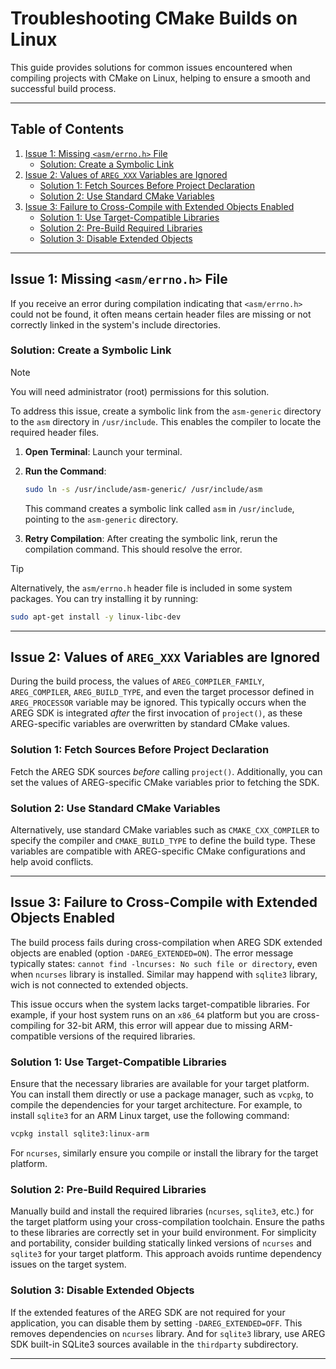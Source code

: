 # Troubleshooting CMake Builds on Linux

This guide provides solutions for common issues encountered when compiling projects with CMake on Linux, helping to ensure a smooth and successful build process.

---

## Table of Contents

1. [Issue 1: Missing `<asm/errno.h>` File](#issue-1-missing-asmerrnoh-file)
   - [Solution: Create a Symbolic Link](#solution-create-a-symbolic-link)
2. [Issue 2: Values of `AREG_XXX` Variables are Ignored](#issue-2-values-of-areg_xxx-variables-are-ignored)
   - [Solution 1: Fetch Sources Before Project Declaration](#solution-fetch-sources-before-project-declaration)
   - [Solution 2: Use Standard CMake Variables](#solution-2-use-standard-cmake-variables)
3. [Issue 3: Failure to Cross-Compile with Extended Objects Enabled](#issue-3-failure-to-cross-compile-with-extended-objects-enabled)
   - [Solution 1: Use Target-Compatible Libraries](#solution-1-use-target-compatible-libraries)
   - [Solution 2: Pre-Build Required Libraries](#solution*2-pre-build-required-libraries)
   - [Solution 3: Disable Extended Objects](#solution-3-disable-extended-objects)

---

## Issue 1: Missing `<asm/errno.h>` File

If you receive an error during compilation indicating that `<asm/errno.h>` could not be found, it often means certain header files are missing or not correctly linked in the system's include directories.

### Solution: Create a Symbolic Link

> [!NOTE]  
> You will need administrator (root) permissions for this solution.

To address this issue, create a symbolic link from the `asm-generic` directory to the `asm` directory in `/usr/include`. This enables the compiler to locate the required header files.

1. **Open Terminal**: Launch your terminal.
2. **Run the Command**:
   ```bash
   sudo ln -s /usr/include/asm-generic/ /usr/include/asm
   ```
   This command creates a symbolic link called `asm` in `/usr/include`, pointing to the `asm-generic` directory.

3. **Retry Compilation**: After creating the symbolic link, rerun the compilation command. This should resolve the error.

> [!TIP]  
> Alternatively, the `asm/errno.h` header file is included in some system packages. You can try installing it by running:
> ```bash
> sudo apt-get install -y linux-libc-dev
> ```

---

## Issue 2: Values of `AREG_XXX` Variables are Ignored

During the build process, the values of `AREG_COMPILER_FAMILY`, `AREG_COMPILER`, `AREG_BUILD_TYPE`, and even the target processor defined in `AREG_PROCESSOR` variable may be ignored. This typically occurs when the AREG SDK is integrated *after* the first invocation of `project()`, as these AREG-specific variables are overwritten by standard CMake values.

### Solution 1: Fetch Sources Before Project Declaration

Fetch the AREG SDK sources *before* calling `project()`. Additionally, you can set the values of AREG-specific CMake variables prior to fetching the SDK.

### Solution 2: Use Standard CMake Variables

Alternatively, use standard CMake variables such as `CMAKE_CXX_COMPILER` to specify the compiler and `CMAKE_BUILD_TYPE` to define the build type. These variables are compatible with AREG-specific CMake configurations and help avoid conflicts.

---

## Issue 3: Failure to Cross-Compile with Extended Objects Enabled

The build process fails during cross-compilation when AREG SDK extended objects are enabled (option `-DAREG_EXTENDED=ON`). The error message typically states: `cannot find -lncurses: No such file or directory`, even when `ncurses` library is installed. Similar may happend with `sqlite3` library, wich is not connected to extended objects.

This issue occurs when the system lacks target-compatible libraries. For example, if your host system runs on an `x86_64` platform but you are cross-compiling for 32-bit ARM, this error will appear due to missing ARM-compatible versions of the required libraries.  

### Solution 1: Use Target-Compatible Libraries

Ensure that the necessary libraries are available for your target platform. You can install them directly or use a package manager, such as `vcpkg`, to compile the dependencies for your target architecture. For example, to install `sqlite3` for an ARM Linux target, use the following command:  
```bash  
vcpkg install sqlite3:linux-arm  
```  
For `ncurses`, similarly ensure you compile or install the library for the target platform.  

### Solution 2: Pre-Build Required Libraries

Manually build and install the required libraries (`ncurses`, `sqlite3`, etc.) for the target platform using your cross-compilation toolchain. Ensure the paths to these libraries are correctly set in your build environment. For simplicity and portability, consider building statically linked versions of `ncurses` and `sqlite3` for your target platform. This approach avoids runtime dependency issues on the target system.

### Solution 3: Disable Extended Objects

If the extended features of the AREG SDK are not required for your application, you can disable them by setting `-DAREG_EXTENDED=OFF`. This removes dependencies on `ncurses` library. And for `sqlite3` library, use AREG SDK built-in SQLite3 sources available in the `thirdparty` subdirectory.  

---
